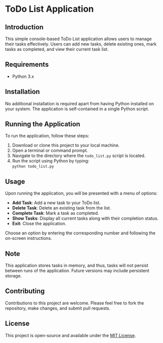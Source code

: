 <h1>ToDo List Application</h1>
<h2>Introduction</h2>
<p>This simple console-based ToDo List application allows users to manage their tasks effectively. Users can add new tasks, delete existing ones, mark tasks as completed, and view their current task list.</p>
<h2>Requirements</h2>
<ul>
   <li>Python 3.x</li>
</ul>
<h2>Installation</h2>
<p>No additional installation is required apart from having Python installed on your system. The application is self-contained in a single Python script.</p>

<h2>Running the Application</h2>
<p>To run the application, follow these steps:</p>
<ol>
      <li>Download or clone this project to your local machine.</li>
      <li>Open a terminal or command prompt.</li>
      <li>Navigate to the directory where the <code>todo_list.py</code> script is located.</li>
      <li>Run the script using Python by typing:<br>
            <code>python todo_list.py</code>
        </li>
</ol>

<h2>Usage</h2>
<p>Upon running the application, you will be presented with a menu of options:</p>
<ul>
    <li><strong>Add Task</strong>: Add a new task to your ToDo list.</li>
    <li><strong>Delete Task</strong>: Delete an existing task from the list.</li>
    <li><strong>Complete Task</strong>: Mark a task as completed.</li>
    <li><strong>Show Tasks</strong>: Display all current tasks along with their completion status.</li>
    <li><strong>Exit</strong>: Close the application.</li>
</ul>
<p>Choose an option by entering the corresponding number and following the on-screen instructions.</p>

<h2>Note</h2>
<p>This application stores tasks in memory, and thus, tasks will not persist between runs of the application. Future versions may include persistent storage.</p>

<h2>Contributing</h2>
<p>Contributions to this project are welcome. Please feel free to fork the repository, make changes, and submit pull requests.</p>

<h2>License</h2>
<p>This project is open-source and available under the <a href="https://opensource.org/licenses/MIT">MIT License</a>.</p>